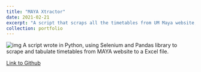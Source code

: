 ```yaml
---
title: "MAYA Xtractor"
date: 2021-02-21
excerpt: "A script that scraps all the timetables from UM Maya website, and output them in Excel file.<br/><img src='https://i.imgur.com/26NenwJ.png'>"
collection: portfolio
---
```


![img](https://i.imgur.com/26NenwJ.png)
A script wrote in Python, using Selenium and Pandas library to scrape and tabulate timetables from MAYA website to a Excel file.

[Link to Github](https://github.com/chenghui-lee/MAYA-Xtractor)
